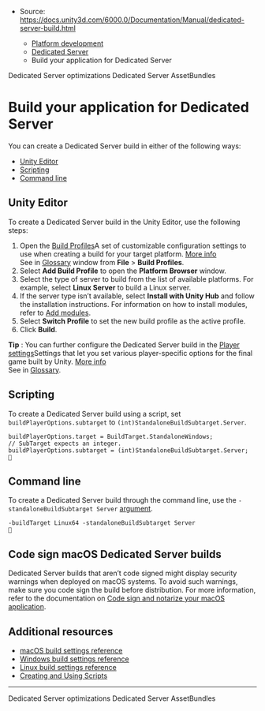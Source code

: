 * Source: https://docs.unity3d.com/6000.0/Documentation/Manual/dedicated-server-build.html

  * [Platform development ](https://docs.unity3d.com/6000.0/Documentation/Manual/PlatformSpecific.html)
  * [Dedicated Server](https://docs.unity3d.com/6000.0/Documentation/Manual/dedicated-server.html)
  * Build your application for Dedicated Server 


[](https://docs.unity3d.com/6000.0/Documentation/Manual/dedicated-server-optimizations.html)
Dedicated Server optimizations
[](https://docs.unity3d.com/6000.0/Documentation/Manual/dedicated-server-assetbundles.html)
Dedicated Server AssetBundles
# Build your application for Dedicated Server
You can create a Dedicated Server build in either of the following ways:
  * [Unity Editor](https://docs.unity3d.com/6000.0/Documentation/Manual/dedicated-server-build.html#unity-editor)
  * [Scripting](https://docs.unity3d.com/6000.0/Documentation/Manual/dedicated-server-build.html#scripting)
  * [Command line](https://docs.unity3d.com/6000.0/Documentation/Manual/dedicated-server-build.html#command-line)


## Unity Editor
To create a Dedicated Server build in the Unity Editor, use the following steps:
  1. Open the [Build Profiles](https://docs.unity3d.com/6000.0/Documentation/Manual/BuildSettings.html)A set of customizable configuration settings to use when creating a build for your target platform. [More info](https://docs.unity3d.com/6000.0/Documentation/Manual/build-profiles.html)  
See in [Glossary](https://docs.unity3d.com/6000.0/Documentation/Manual/Glossary.html#Buildprofile) window from **File** > **Build Profiles**.
  2. Select **Add Build Profile** to open the **Platform Browser** window.
  3. Select the type of server to build from the list of available platforms. For example, select **Linux Server** to build a Linux server.
  4. If the server type isn’t available, select **Install with Unity Hub** and follow the installation instructions. For information on how to install modules, refer to [Add modules](https://docs.unity3d.com/hub/manual/AddModules.html).
  5. Select **Switch Profile** to set the new build profile as the active profile.
  6. Click **Build**.


**Tip** : You can further configure the Dedicated Server build in the [Player settings](https://docs.unity3d.com/6000.0/Documentation/Manual/dedicated-server-player-settings.html)Settings that let you set various player-specific options for the final game built by Unity. [More info](https://docs.unity3d.com/6000.0/Documentation/Manual/class-PlayerSettings.html)  
See in [Glossary](https://docs.unity3d.com/6000.0/Documentation/Manual/Glossary.html#PlayerSettings).
## Scripting
To create a Dedicated Server build using a script, set `buildPlayerOptions.subtarget` to `(int)StandaloneBuildSubtarget.Server`. 
```
buildPlayerOptions.target = BuildTarget.StandaloneWindows;
// SubTarget expects an integer.
buildPlayerOptions.subtarget = (int)StandaloneBuildSubtarget.Server;

```

## Command line
To create a Dedicated Server build through the command line, use the `-standaloneBuildSubtarget Server` [argument](https://docs.unity3d.com/6000.0/Documentation/Manual/CommandLineArguments.html).
```
-buildTarget Linux64 -standaloneBuildSubtarget Server

```

## Code sign macOS Dedicated Server builds
Dedicated Server builds that aren’t code signed might display security warnings when deployed on macOS systems. To avoid such warnings, make sure you code sign the build before distribution. For more information, refer to the documentation on [Code sign and notarize your macOS application](https://docs.unity3d.com/6000.0/Documentation/Manual/macos-building-notarization.html). 
## Additional resources
  * [macOS build settings reference](https://docs.unity3d.com/6000.0/Documentation/Manual/macosbuildsettings.html)
  * [Windows build settings reference](https://docs.unity3d.com/6000.0/Documentation/Manual/WindowsStandaloneBinaries.html)
  * [Linux build settings reference](https://docs.unity3d.com/6000.0/Documentation/Manual/Buildsettings-linux.html)
  * [Creating and Using Scripts](https://docs.unity3d.com/6000.0/Documentation/Manual/creating-scripts.html)


* * *
[](https://docs.unity3d.com/6000.0/Documentation/Manual/dedicated-server-optimizations.html)
Dedicated Server optimizations
[](https://docs.unity3d.com/6000.0/Documentation/Manual/dedicated-server-assetbundles.html)
Dedicated Server AssetBundles
